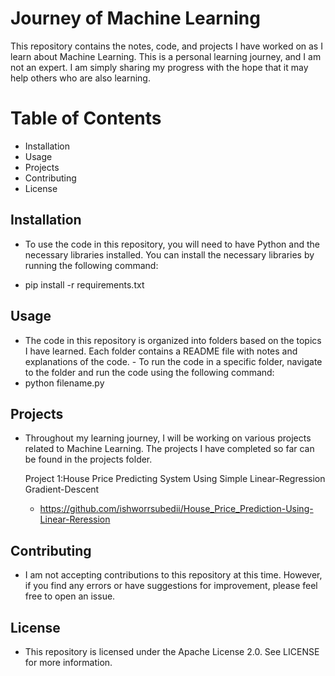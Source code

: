 # Journey of Machine Learning

This repository contains the notes, code, and projects I have worked on as I learn about Machine Learning. This is a personal learning journey, and I am not an expert. I am simply sharing my progress with the hope that it may help others who are also learning.

# Table of Contents
- Installation
- Usage
- Projects
- Contributing
- License
## Installation

- To use the code in this repository, you will need to have Python and the necessary libraries installed. You can install the necessary libraries by running the following command:


- pip install -r requirements.txt

## Usage

- The code in this repository is organized into folders based on the topics I have learned. Each folder contains a README file with notes and explanations of the code. - To run the code in a specific folder, navigate to the folder and run the code using the following command:
- python filename.py

## Projects

- Throughout my learning journey, I will be working on various projects related to Machine Learning. The projects I have completed so far can be found in the projects    folder.

  Project 1:House Price Predicting System Using Simple Linear-Regression Gradient-Descent 
  - https://github.com/ishworrsubedii/House_Price_Prediction-Using-Linear-Reression  
  

## Contributing
- I am not accepting contributions to this repository at this time. However, if you find any errors or have suggestions for improvement, please feel free to open an      issue.

## License
- This repository is licensed under the Apache License 2.0. See LICENSE for more information.
